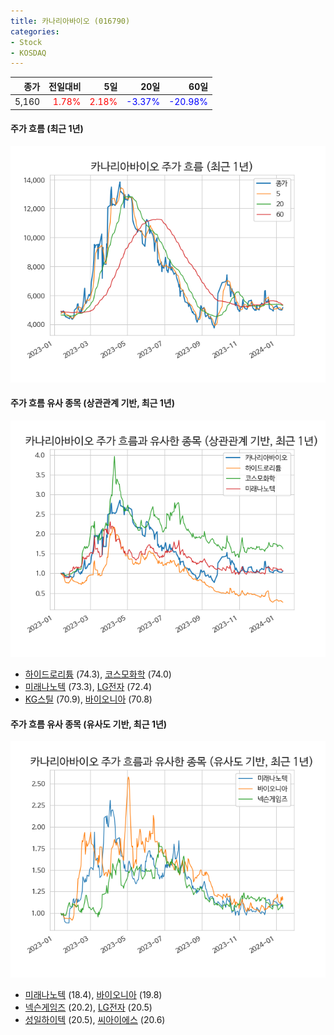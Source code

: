 ```yaml
---
title: 카나리아바이오 (016790)
categories:
- Stock
- KOSDAQ
---
```


|종가|전일대비|5일|20일|60일|
|---:|-------:|--:|---:|---:|
|5,160|<span style="color: red">1.78%</span>|<span style="color: red">2.18%</span>|<span style="color: blue">-3.37%</span>|<span style="color: blue">-20.98%</span>|

<!-- more -->

#### 주가 흐름 (최근 1년)
![016790](/assets/images/stock/016790.png)


#### 주가 흐름 유사 종목 (상관관계 기반, 최근 1년)
![016790](/assets/images/stock/016790_corr.png)
- [하이드로리튬](/101670/) (74.3), [코스모화학](/005420/) (74.0)
- [미래나노텍](/095500/) (73.3), [LG전자](/066570/) (72.4)
- [KG스틸](/016380/) (70.9), [바이오니아](/064550/) (70.8)


#### 주가 흐름 유사 종목 (유사도 기반, 최근 1년)
![016790](/assets/images/stock/016790_sim.png)
- [미래나노텍](/095500/) (18.4), [바이오니아](/064550/) (19.8)
- [넥슨게임즈](/225570/) (20.2), [LG전자](/066570/) (20.5)
- [성일하이텍](/365340/) (20.5), [씨아이에스](/222080/) (20.6)
